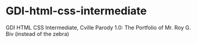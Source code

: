 # GDI-html-css-intermediate
GDI HTML CSS Intermediate, Cville Parody 1.0: The Portfolio of Mr. Roy G. Biv (instead of the zebra)
